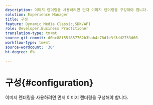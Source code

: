 ```yaml
---
description: 이미지 렌더링을 사용하려면 먼저 이미지 렌더링을 구성해야 합니다.
solution: Experience Manager
title: 구성
feature: Dynamic Media Classic,SDK/API
role: Developer,Business Practitioner
translation-type: tm+mt
source-git-commit: d0bc88f55f857762b3bab4c76d1e3f3dd2733d60
workflow-type: tm+mt
source-wordcount: '30'
ht-degree: 6%

---
```



# 구성{#configuration}

이미지 렌더링을 사용하려면 먼저 이미지 렌더링을 구성해야 합니다.

